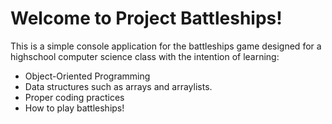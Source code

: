 # Welcome to Project Battleships!
This is a simple console application for the battleships game designed for a highschool computer science class with the intention of learning:
- Object-Oriented Programming
- Data structures such as arrays and arraylists.
- Proper coding practices
- How to play battleships!

